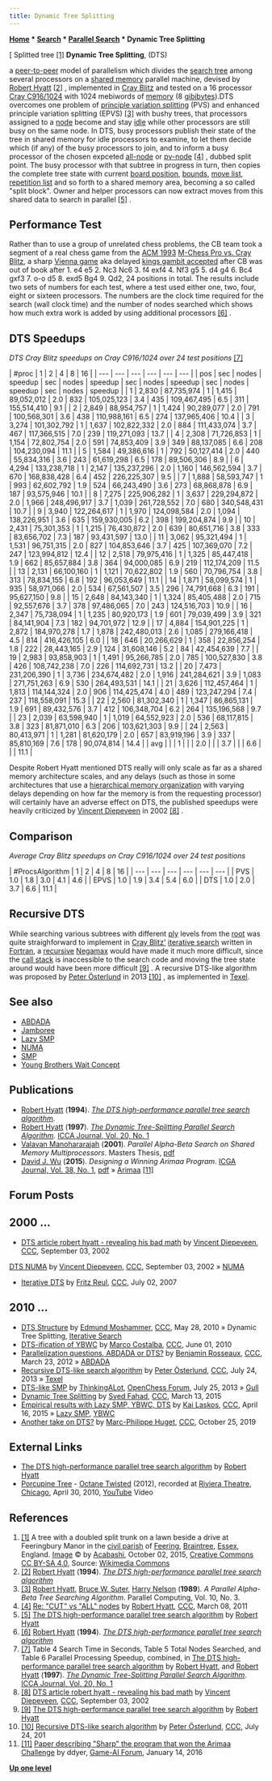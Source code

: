 ```yaml
---
title: Dynamic Tree Splitting
---
```

**[Home](Home "Home") * [Search](Search "Search") * [Parallel Search](Parallel_Search "Parallel Search") * Dynamic Tree Splitting**

\[ Splitted tree <a id="cite-note-1" href="#cite-ref-1">[1]</a>
**Dynamic Tree Splitting**, (DTS)

a [peer-to-peer](https://en.wikipedia.org/wiki/Peer-to-peer) model of parallelism which divides the [search tree](Search_Tree "Search Tree") among several processors on a [shared memory](Memory#Shared "Memory") parallel machine, devised by [Robert Hyatt](Robert_Hyatt "Robert Hyatt") <a id="cite-note-2" href="#cite-ref-2">[2]</a> , implemented in [Cray Blitz](Cray_Blitz "Cray Blitz") and tested on a 16 processor [Cray C916/1024](Cray_X-MP#C90 "Cray X-MP") with 1024 mebiwords of [memory](Memory "Memory") (8 [gibibytes](https://en.wikipedia.org/wiki/Gibibyte)).DTS overcomes one problem of [principle variation splitting](Parallel_Search#PrincipalVariationSplitting "Parallel Search") (PVS) and enhanced principle variation splitting (EPVS) <a id="cite-note-3" href="#cite-ref-3">[3]</a> with bushy trees, that processors assigned to a [node](Node "Node") become and stay [idle](<https://en.wikipedia.org/wiki/Idle_(CPU)>) while other processors are still busy on the same node. In DTS, busy processors publish their state of the tree in shared memory for idle processors to examine, to let them decide which (if any) of the busy processors to join, and to inform a busy processor of the chosen expceted [all-node](Node_Types#All-Nodes "Node Types") or [pv-node](Node_Types#PV-Node "Node Types") <a id="cite-note-4" href="#cite-ref-4">[4]</a> , dubbed split point. The busy processor with that subtree in progress in turn, then copies the complete tree state with current [board position](Chess_Position "Chess Position"), [bounds](Bound "Bound"), [move list](Move_List "Move List"), [repetition list](Repetitions#listofkeys "Repetitions") and so forth to a shared memory area, becoming a so called "split block". Owner and helper processors can now extract moves from this shared data to search in parallel <a id="cite-note-5" href="#cite-ref-5">[5]</a> .

## Performance Test

Rather than to use a group of unrelated chess problems, the CB team took a segment of a real chess game from the [ACM 1993](ACM_1993 "ACM 1993") [M-Chess Pro vs. Cray Blitz](ACM_1993#MChessCrayBlitz "ACM 1993"), a sharp [Vienna game](https://en.wikipedia.org/wiki/Vienna_Game) aka delayed [kings gambit accepted](https://en.wikipedia.org/wiki/King%27s_Gambit#King.27s_Gambit_Accepted:_2...exf4) after CB was out of book after 1. e4 e5 2. Nc3 Nc6 3. f4 exf4 4. Nf3 g5 5. d4 g4 6. Bc4 gxf3 7. o-o d5 8. exd5 Bg4 9. Qd2, 24 positions in total. The results include two sets of numbers for each test, where a test used either one, two, four, eight or sixteen processors. The numbers are the clock time required for the search (wall clock time) and the number of nodes searched which shows how much extra work is added by using additional processors <a id="cite-note-6" href="#cite-ref-6">[6]</a> .

## DTS Speedups

*DTS Cray Blitz speedups on Cray C916/1024 over 24 test positions* <a id="cite-note-7" href="#cite-ref-7">[7]</a>

|  #proc
|  1
|  2
|  4
|  8
|  16
|
| --- | --- | --- | --- | --- | --- |
|  pos
|  sec
|  nodes
|  speedup
|  sec
|  nodes
|  speedup
|  sec
|  nodes
|  speedup
|  sec
|  nodes
|  speedup
|  sec
|  nodes
|  speedup
|
|  1
|  2,830
|  87,735,974
|  1
|  1,415
|  89,052,012
|  2.0
|  832
|  105,025,123
|  3.4
|  435
|  109,467,495
|  6.5
|  311
|  155,514,410
|  9.1
|
|  2
|  2,849
|  88,954,757
|  1
|  1,424
|  90,289,077
|  2.0
|  791
|  100,568,301
|  3.6
|  438
|  110,988,161
|  6.5
|  274
|  137,965,406
|  10.4
|
|  3
|  3,274
|  101,302,792
|  1
|  1,637
|  102,822,332
|  2.0
|  884
|  111,433,074
|  3.7
|  467
|  117,366,515
|  7.0
|  239
|  119,271,093
|  13.7
|
|  4
|  2,308
|  71,726,853
|  1
|  1,154
|  72,802,754
|  2.0
|  591
|  74,853,409
|  3.9
|  349
|  88,137,085
|  6.6
|  208
|  104,230,094
|  11.1
|
|  5
|  1,584
|  49,386,616
|  1
|  792
|  50,127,414
|  2.0
|  440
|  55,834,316
|  3.6
|  243
|  61,619,298
|  6.5
|  178
|  89,506,306
|  8.9
|
|  6
|  4,294
|  133,238,718
|  1
|  2,147
|  135,237,296
|  2.0
|  1,160
|  146,562,594
|  3.7
|  670
|  168,838,428
|  6.4
|  452
|  226,225,307
|  9.5
|
|  7
|  1,888
|  58,593,747
|  1
|  993
|  62,602,792
|  1.9
|  524
|  66,243,490
|  3.6
|  273
|  68,868,878
|  6.9
|  187
|  93,575,946
|  10.1
|
|  8
|  7,275
|  225,906,282
|  1
|  3,637
|  229,294,872
|  2.0
|  1,966
|  248,496,917
|  3.7
|  1,039
|  261,728,552
|  7.0
|  680
|  340,548,431
|  10.7
|
|  9
|  3,940
|  122,264,617
|  1
|  1,970
|  124,098,584
|  2.0
|  1,094
|  138,226,951
|  3.6
|  635
|  159,930,005
|  6.2
|  398
|  199,204,874
|  9.9
|
|  10
|  2,431
|  75,301,353
|  1
|  1,215
|  76,430,872
|  2.0
|  639
|  80,651,716
|  3.8
|  333
|  83,656,702
|  7.3
|  187
|  93,431,597
|  13.0
|
|  11
|  3,062
|  95,321,494
|  1
|  1,531
|  96,751,315
|  2.0
|  827
|  104,853,646
|  3.7
|  425
|  107,369,070
|  7.2
|  247
|  123,994,812
|  12.4
|
|  12
|  2,518
|  79,975,416
|  1
|  1,325
|  85,447,418
|  1.9
|  662
|  85,657,884
|  3.8
|  364
|  94,000,085
|  6.9
|  219
|  112,174,209
|  11.5
|
|  13
|  2,131
|  66,100,160
|  1
|  1,121
|  70,622,802
|  1.9
|  560
|  70,796,754
|  3.8
|  313
|  78,834,155
|  6.8
|  192
|  96,053,649
|  11.1
|
|  14
|  1,871
|  58,099,574
|  1
|  935
|  58,971,066
|  2.0
|  534
|  67,561,507
|  3.5
|  296
|  74,791,668
|  6.3
|  191
|  95,627,150
|  9.8
|
|  15
|  2,648
|  84,143,340
|  1
|  1,324
|  85,405,488
|  2.0
|  715
|  92,557,676
|  3.7
|  378
|  97,486,065
|  7.0
|  243
|  124,516,703
|  10.9
|
|  16
|  2,347
|  75,738,094
|  1
|  1,235
|  80,920,173
|  1.9
|  601
|  79,039,499
|  3.9
|  321
|  84,141,904
|  7.3
|  182
|  94,701,972
|  12.9
|
|  17
|  4,884
|  154,901,225
|  1
|  2,872
|  184,970,278
|  1.7
|  1,878
|  242,480,013
|  2.6
|  1,085
|  279,166,418
|  4.5
|  814
|  416,426,105
|  6.0
|
|  18
|  646
|  20,266,629
|  1
|  358
|  22,856,254
|  1.8
|  222
|  28,443,165
|  2.9
|  124
|  31,608,146
|  5.2
|  84
|  42,454,639
|  7.7
|
|  19
|  2,983
|  93,858,903
|  1
|  1,491
|  95,266,785
|  2.0
|  785
|  100,527,830
|  3.8
|  426
|  108,742,238
|  7.0
|  226
|  114,692,731
|  13.2
|
|  20
|  7,473
|  231,206,390
|  1
|  3,736
|  234,674,482
|  2.0
|  1,916
|  241,284,621
|  3.9
|  1,083
|  271,751,263
|  6.9
|  530
|  264,493,531
|  14.1
|
|  21
|  3,626
|  112,457,464
|  1
|  1,813
|  114,144,324
|  2.0
|  906
|  114,425,474
|  4.0
|  489
|  123,247,294
|  7.4
|  237
|  118,558,091
|  15.3
|
|  22
|  2,560
|  81,302,340
|  1
|  1,347
|  86,865,131
|  1.9
|  691
|  89,432,576
|  3.7
|  412
|  106,348,704
|  6.2
|  264
|  135,196,568
|  9.7
|
|  23
|  2,039
|  63,598,940
|  1
|  1,019
|  64,552,923
|  2.0
|  536
|  68,117,815
|  3.8
|  323
|  81,871,010
|  6.3
|  206
|  103,621,303
|  9.9
|
|  24
|  2,563
|  80,413,971
|  1
|  1,281
|  81,620,179
|  2.0
|  657
|  83,919,196
|  3.9
|  337
|  85,810,169
|  7.6
|  178
|  90,074,814
|  14.4
|
|  avg
|  |  |  1
|  |  |  2.0
|  |  |  3.7
|  |  |  6.6
|  |  |  11.1
|

Despite Robert Hyatt mentioned DTS really will only scale as far as a shared memory architecture scales, and any delays (such as those in some architectures that use a [hierarchical memory organization](NUMA "NUMA") with varying delays depending on how far the memory is from the requesting processor) will certainly have an adverse effect on DTS, the published speedups were heavily criticized by [Vincent Diepeveen](Vincent_Diepeveen "Vincent Diepeveen") in 2002 <a id="cite-note-8" href="#cite-ref-8">[8]</a> .

## Comparison

*Average Cray Blitz speedups on Cray C916/1024 over 24 test positions*

|  #ProcsAlgorithm
|  1
|  2
|  4
|  8
|  16
|
| --- | --- | --- | --- | --- | --- |
|  PVS
|  1.0
|  1.8
|  3.0
|  4.1
|  4.6
|
|  EPVS
|  1.0
|  1.9
|  3.4
|  5.4
|  6.0
|
|  DTS
|  1.0
|  2.0
|  3.7
|  6.6
|  11.1
|

## Recursive DTS

While searching various subtrees with different [ply](Ply "Ply") levels from the [root](Root "Root") was quite straighforward to implement in [Cray Blitz'](Cray_Blitz "Cray Blitz") [iterative search](Iterative_Search "Iterative Search") written in [Fortran](Fortran "Fortran"), a [recursive](Recursion "Recursion") [Negamax](Negamax "Negamax") would have made it much more difficult, since the [call stack](Stack#Hardware "Stack") is inaccessible to the search code and moving the tree state around would have been more difficult <a id="cite-note-9" href="#cite-ref-9">[9]</a> . A recursive DTS-like algorithm was proposed by [Peter Österlund](Peter_%C3%96sterlund "Peter Österlund") in 2013 <a id="cite-note-10" href="#cite-ref-10">[10]</a> , as implemented in [Texel](Texel "Texel").

## See also

- [ABDADA](ABDADA "ABDADA")
- [Jamboree](Jamboree "Jamboree")
- [Lazy SMP](Lazy_SMP "Lazy SMP")
- [NUMA](NUMA "NUMA")
- [SMP](SMP "SMP")
- [Young Brothers Wait Concept](Young_Brothers_Wait_Concept "Young Brothers Wait Concept")

## Publications

- [Robert Hyatt](Robert_Hyatt "Robert Hyatt") (**1994**). *[The DTS high-performance parallel tree search algorithm](http://www.craftychess.com/hyatt/search.html)*.
- [Robert Hyatt](Robert_Hyatt "Robert Hyatt") (**1997**). *[The Dynamic Tree-Splitting Parallel Search Algorithm](http://www.craftychess.com/hyatt/search.html)*. [ICCA Journal, Vol. 20, No. 1](ICGA_Journal#20_1 "ICGA Journal")
- [Valavan Manohararajah](Valavan_Manohararajah "Valavan Manohararajah") (**2001**). *Parallel Alpha-Beta Search on Shared Memory Multiprocessors*. Masters Thesis, [pdf](http://www.top-5000.nl/ps/Parallel%20Alpha-Beta%20Search%20on%20Shared%20Memory%20Multiprocessors.pdf)
- [David J. Wu](David_J._Wu "David J. Wu") (**2015**). *Designing a Winning Arimaa Program*. [ICGA Journal, Vol. 38, No. 1](ICGA_Journal#38_1 "ICGA Journal"), [pdf](http://icosahedral.net/downloads/djwu2015arimaa_color.pdf) » [Arimaa](Arimaa "Arimaa") <a id="cite-note-11" href="#cite-ref-11">[11]</a>

## Forum Posts

## 2000 ...

- [DTS article robert hyatt - revealing his bad math](https://www.stmintz.com/ccc/index.php?id=249457) by [Vincent Diepeveen](Vincent_Diepeveen "Vincent Diepeveen"), [CCC](CCC "CCC"), September 03, 2002

[DTS NUMA](https://www.stmintz.com/ccc/index.php?id=249651) by [Vincent Diepeveen](Vincent_Diepeveen "Vincent Diepeveen"), [CCC](CCC "CCC"), September 03, 2002 » [NUMA](NUMA "NUMA")

- [Iterative DTS](http://www.talkchess.com/forum/viewtopic.php?t=14832) by [Fritz Reul](Fritz_Reul "Fritz Reul"), [CCC](CCC "CCC"), July 02, 2007

## 2010 ...

- [DTS Structure](http://www.talkchess.com/forum/viewtopic.php?t=34561) by [Edmund Moshammer](Edmund_Moshammer "Edmund Moshammer"), [CCC](CCC "CCC"), May 28, 2010 » Dynamic Tree Splitting, [Iterative Search](Iterative_Search "Iterative Search")
- [DTS-ification of YBWC](http://www.talkchess.com/forum/viewtopic.php?t=34633) by [Marco Costalba](Marco_Costalba "Marco Costalba"), [CCC](CCC "CCC"), June 01, 2010
- [Parallelization questions, ABDADA or DTS?](http://www.talkchess.com/forum/viewtopic.php?t=42986) by [Benjamin Rosseaux](index.php?title=Benjamin_Rosseaux&action=edit&redlink=1 "Benjamin Rosseaux (page does not exist)"), [CCC](CCC "CCC"), March 23, 2012 » [ABDADA](ABDADA "ABDADA")
- [Recursive DTS-like search algorithm](http://www.talkchess.com/forum/viewtopic.php?t=48752) by [Peter Österlund](Peter_%C3%96sterlund "Peter Österlund"), [CCC](CCC "CCC"), July 24, 2013 » [Texel](Texel "Texel")
- [DTS-like SMP](http://www.open-chess.org/viewtopic.php?f=5&t=2378) by [ThinkingALot](ThinkingALot "ThinkingALot"), [OpenChess Forum](Computer_Chess_Forums "Computer Chess Forums"), July 25, 2013 » [Gull](Gull "Gull")
- [Dynamic Tree Splitting](http://www.talkchess.com/forum/viewtopic.php?t=55649) by [Syed Fahad](Syed_Fahad "Syed Fahad"), [CCC](CCC "CCC"), March 13, 2015
- [Empirical results with Lazy SMP, YBWC, DTS](http://www.talkchess.com/forum/viewtopic.php?t=56019) by [Kai Laskos](Kai_Laskos "Kai Laskos"), [CCC](CCC "CCC"), April 16, 2015 » [Lazy SMP](Lazy_SMP "Lazy SMP"), [YBWC](Young_Brothers_Wait_Concept "Young Brothers Wait Concept")
- [Another take on DTS?](http://www.talkchess.com/forum3/viewtopic.php?f=7&t=72167) by [Marc-Philippe Huget](Marc-Philippe_Huget "Marc-Philippe Huget"), [CCC](CCC "CCC"), October 25, 2019

## External Links

- [The DTS high-performance parallel tree search algorithm](http://www.craftychess.com/hyatt/search.html) by [Robert Hyatt](Robert_Hyatt "Robert Hyatt")
- [Porcupine Tree](Category:Porcupine_Tree "Category:Porcupine Tree") - [Octane Twisted](https://en.wikipedia.org/wiki/Octane_Twisted) (2012), recorded at [Riviera Theatre](https://en.wikipedia.org/wiki/Riviera_Theater), [Chicago](https://en.wikipedia.org/wiki/Chicago,_Illinois), April 30, 2010, [YouTube](https://en.wikipedia.org/wiki/YouTube) Video

## References

1. <a id="cite-ref-1" href="#cite-note-1">[1]</a> A tree with a doubled split trunk on a lawn beside a drive at Feeringbury Manor in the [civil parish](https://en.wikipedia.org/wiki/Civil_parish) of [Feering](https://en.wikipedia.org/wiki/Feering), [Braintree](https://en.wikipedia.org/wiki/Braintree_District), [Essex](https://en.wikipedia.org/wiki/Essex), England. [Image](https://commons.wikimedia.org/wiki/File:Feeringbury_Manor_split_double_trunk_tree,_Feering_Essex_England_1.jpg) © by [Acabashi](https://commons.wikimedia.org/wiki/User:Acabashi), October 02, 2015, [Creative Commons CC BY-SA 4.0](https://creativecommons.org/licenses/by-sa/4.0/deed.en), Source: [Wikimedia Commons](https://en.wikipedia.org/wiki/Wikimedia_Commons)
1. <a id="cite-ref-2" href="#cite-note-2">[2]</a> [Robert Hyatt](Robert_Hyatt "Robert Hyatt") (**1994**). *[The DTS high-performance parallel tree search algorithm](http://www.craftychess.com/hyatt/search.html)*
1. <a id="cite-ref-3" href="#cite-note-3">[3]</a> [Robert Hyatt](Robert_Hyatt "Robert Hyatt"), [Bruce W. Suter](Bruce_W._Suter "Bruce W. Suter"), [Harry Nelson](Harry_Nelson "Harry Nelson") (**1989**). *A Parallel Alpha-Beta Tree Searching Algorithm*. Parallel Computing, Vol. 10, No. 3.
1. <a id="cite-ref-4" href="#cite-note-4">[4]</a> [Re: "CUT" vs "ALL" nodes](http://www.talkchess.com/forum/viewtopic.php?topic_view=threads&p=398061&t=38317) by [Robert Hyatt](Robert_Hyatt "Robert Hyatt"), [CCC](CCC "CCC"), March 08, 2011
1. <a id="cite-ref-5" href="#cite-note-5">[5]</a> [The DTS high-performance parallel tree search algorithm](http://www.craftychess.com/hyatt/search.html) by [Robert Hyatt](Robert_Hyatt "Robert Hyatt")
1. <a id="cite-ref-6" href="#cite-note-6">[6]</a> [Robert Hyatt](Robert_Hyatt "Robert Hyatt") (**1994**). *[The DTS high-performance parallel tree search algorithm](http://www.craftychess.com/hyatt/search.html)*
1. <a id="cite-ref-7" href="#cite-note-7">[7]</a> Table 4 Search Time in Seconds, Table 5 Total Nodes Searched, and Table 6 Parallel Processing Speedup, combined, in [The DTS high-performance parallel tree search algorithm](http://www.craftychess.com/hyatt/search.html) by [Robert Hyatt](Robert_Hyatt "Robert Hyatt"), and [Robert Hyatt](Robert_Hyatt "Robert Hyatt") (**1997**). *[The Dynamic Tree-Splitting Parallel Search Algorithm](http://www.craftychess.com/hyatt/search.html)*. [ICCA Journal, Vol. 20, No. 1](ICGA_Journal#20_1 "ICGA Journal")
1. <a id="cite-ref-8" href="#cite-note-8">[8]</a> [DTS article robert hyatt - revealing his bad math](https://www.stmintz.com/ccc/index.php?id=249457) by [Vincent Diepeveen](Vincent_Diepeveen "Vincent Diepeveen"), [CCC](CCC "CCC"), September 03, 2002
1. <a id="cite-ref-9" href="#cite-note-9">[9]</a> [The DTS high-performance parallel tree search algorithm](http://www.craftychess.com/hyatt/search.html) by [Robert Hyatt](Robert_Hyatt "Robert Hyatt")
1. <a id="cite-ref-10" href="#cite-note-10">[10]</a> [Recursive DTS-like search algorithm](http://www.talkchess.com/forum/viewtopic.php?t=48752) by [Peter Österlund](Peter_%C3%96sterlund "Peter Österlund"), [CCC](CCC "CCC"), July 24, 201
1. <a id="cite-ref-11" href="#cite-note-11">[11]</a> [Paper describing "Sharp" the program that won the Arimaa Challenge](https://www.game-ai-forum.org/viewtopic.php?f=2&t=83) by ddyer, [Game-AI Forum](Computer_Chess_Forums "Computer Chess Forums"), January 14, 2016

**[Up one level](Parallel_Search "Parallel Search")**

